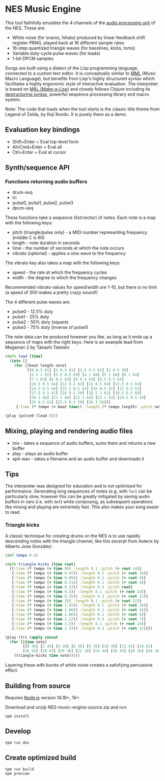 # NES Music Engine

This tool faithfully emulates the 4 channels of the [audio processing unit](https://www.nesdev.org/wiki/APU) of the NES. These are:

- White noise (for snares, hihats) produced by linear feedback shift register PRNG, played back at 16 different sample rates
- 16-step quantized triangle waves (for basslines, kicks, toms)
- Variable duty-cycle pulse waves (for leads)
- 1-bit DPCM samples

Songs are built using a dialect of the Lisp programming language, connected to a custom text editor. It is conceptually similar to [MML](https://en.wikipedia.org/wiki/Music_Macro_Language) (Music Macro Language), but benefits from Lisp's highly structured syntax which facilitates a highly ergonomic style of interactive evaluation. The interpreter is based on [MAL (Make-a-Lisp)](https://github.com/kanaka/mal) and closely follows Clojure including its [destructuring syntax](https://clojure.org/guides/destructuring), powerful sequence processing library and macro system.

Note: The code that loads when the tool starts is the classic title theme from Legend of Zelda, by Koji Kondo. It is purely there as a demo.

## Evaluation key bindings

- Shift+Enter = Eval top-level form
- Alt/Cmd+Enter = Eval all
- Ctrl+Enter = Eval at cursor

## Synth/sequence API

### Functions returning audio buffers

- drum-seq
- tri
- pulse0, pulse1, pulse2, pulse3 
- dpcm-seq

These functions take a sequence (list/vector) of notes. Each note is a map with the following keys:

- pitch (triangle/pulse only) - a MIDI number representing frequency (middle C is 60)
- length - note duration in seconds
- time - the number of seconds at which the note occurs
- vibrato (optional) - applies a sine wave to the frequency

The vibrato key also takes a map with the following keys:

- speed - the rate at which the frequency cycles
- width - the degree to which the frequency changes

Recommended vibrato values for speed/width are 1-10, but there is no limit (a speed of 300 makes a pretty crazy sound!)

The 4 different pulse waves are:

- pulse0 - 12.5% duty
- pulse1 - 25% duty
- pulse2 - 50% duty (square)
- pulse3 - 75% duty (inverse of pulse1)

The note data can be produced however you like, as long as it ends up a sequence of maps with the right keys.  Here is an example lead from Megaman 2 by Takashi Tateishi:

```clojure
(defn lead [time]
  (into []
    (for [[beat length note]
          [[0 0.5 61] [1 0.5 61] [1.5 0.5 61] [2 0.5 59]
           [2.5 1 61] [3.5 0.5 69] [4 1 66] [5 1 66] [6 1 64]
           [7 1 63] [8 0.5 63] [9 0.5 64] [9.5 0.5 64] 
           [10.5 0.5 64] [12 0.5 63] [13 0.5 64] [13.5 0.5 64]
           [14.5 0.5 64] [15.5 0.5 63] [16 0.5 61] [17 0.5 61] 
           [17.5 0.5 61] [18 0.5 59] [18.5 1 61] [19.5 0.5 69] 
           [20 1 66] [21 1 66] [22 1 64] [23 1 63] [24.5 0.5 59] 
           [25 0.5 61] [25.5 0.5 59] [26 3 56]]]
     {:time (* tempo (+ beat time)) :length (* tempo length) :pitch note})))

(play (pulse0 (lead 0)))
```

## Mixing, playing and rendering audio files

- mix - takes a sequence of audio buffers, sums them and returns a new buffer
- play - plays an audio buffer
- spit-wav - takes a filename and an audio buffer and downloads it

## Tips

The interpreter was designed for education and is not optimized for performance. Generating long sequences of notes (e.g. with `for`) can be particularly slow, however this can be greatly mitigated by saving audio buffers in vars (i.e. with `def`) while composing, as subsequent operations like mixing and playing are extremely fast. This also makes your song easier to read.

### Triangle kicks

A classic technique for creating drums on the NES is to use rapidly descending notes with the triangle channel, like this excerpt from Asterix by Alberto Jose González:

```clojure
(def tempo 0.6)

(defn triangle-kicks [time root]
  [{:time (* tempo (+ time 0)) :length 0.1 :pitch (+ root 14)}
   {:time (* tempo (+ time 0.07)) :length 0.1 :pitch (+ root 10)}
   {:time (* tempo (+ time 0.09)) :length 0.1 :pitch (+ root 6)}  
   {:time (* tempo (+ time 0.11)) :length 0.1 :pitch (+ root 4)} 
   {:time (* tempo (+ time 0.13)) :length 0.3 :pitch root} 
   {:time (* tempo (+ time 0.5)) :length 0.1 :pitch (+ root 24)} 
   {:time (* tempo (+ time 0.55)) :length 0.3 :pitch (+ root 12)} 
   {:time (* tempo (+ time 1)) :length 0.1 :pitch (+ root 22)} 
   {:time (* tempo (+ time 1.03)) :length 0.1 :pitch (+ root 19)} 
   {:time (* tempo (+ time 1.06)) :length 0.1 :pitch (+ root 16)} 
   {:time (* tempo (+ time 1.06)) :length 0.1 :pitch (+ root 6)}  
   {:time (* tempo (+ time 1.12)) :length 0.3 :pitch (+ root 7)}  
   {:time (* tempo (+ time 1.5)) :length 0.1 :pitch (+ root 24)} 
   {:time (* tempo (+ time 1.53)) :length 0.3 :pitch (+ root 12)}])  

(play (tri (apply concat
  (for [[time note]     
        [[0 36] [2 36] [4 36] [6 36] [8 36] [10 36] [12 41] [14 41]    
        [16 43] [18 43] [20 36] [22 36] [24 44] [26 43] [28 36] [30 36]]]   
    (triangle-kicks time note)))))
```

Layering these with bursts of white noise creates a satisfying percussive effect.

## Building from source

Requires [Node.js](https://nodejs.org/en/) version 14.18+, 16+.

Download and unzip NES-music-engine-source.zip and run:

```
npm install
```

## Develop

```
npm run dev
```

## Create optimized build

```
npm run build
npm preview
```

